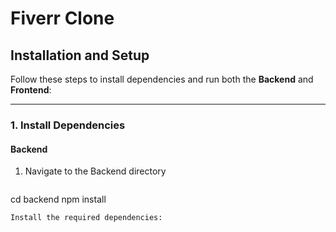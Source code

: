 # Fiverr Clone

## Installation and Setup

Follow these steps to install dependencies and run both the **Backend** and **Frontend**:

---

### 1. **Install Dependencies**

#### Backend
1. Navigate to the Backend  directory

   ```bash

cd backend
npm install

   ```
Install the required dependencies:

